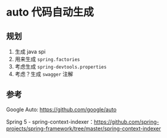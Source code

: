 # auto 代码自动生成

## 规划
1. 生成 java spi
2. 用来生成 `spring.factories`
3. 考虑生成 `spring-devtools.properties`
4. 考虑？生成 `swagger` 注解

## 参考
Google Auto: https://github.com/google/auto

Spring 5 - spring-context-indexer：https://github.com/spring-projects/spring-framework/tree/master/spring-context-indexer